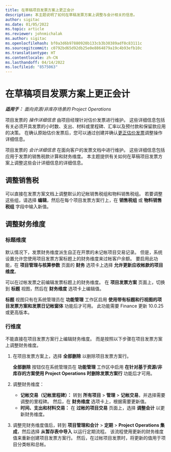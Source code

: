 ```yaml
---
title: 在草稿项目发票方案上更正会计
description: 本主题说明了如何在草稿发票方案上调整与会计相关的信息。
author: sigitac
ms.date: 01/05/2022
ms.topic: article
ms.reviewer: johnmichalak
ms.author: sigitac
ms.openlocfilehash: bf0a3d6b97880920b133cb3b30389adf0c83111c
ms.sourcegitcommit: c0792bd65d92db25e0e8864879a19c4b93efb10c
ms.translationtype: HT
ms.contentlocale: zh-CN
ms.lasthandoff: 04/14/2022
ms.locfileid: "8575063"
---
```

# <a name="correct-the-accounting-on-draft-project-invoice-proposals"></a>在草稿项目发票方案上更正会计

_**适用于：** 面向资源/非库存场景的 Project Operations_

项目发票的 *操作详细信息* 由项目经理针对估价发票进行维护。 这些详细信息包括有关必须开具发票的小时数、支出、材料或里程碑、汇率以及预付款和保留款应用的决策。 在确认原始估价发票后，您可以通过创建并确认[更正估价发票](../proforma-invoicing/corrective-invoices.md)调整操作详细信息。

项目发票的 *会计详细信息* 在面向客户的发票文档中进行维护。 这些详细信息包括应用于发票的销售税款计算和财务维度。 本主题提供有关如何在草稿项目发票方案上调整这些会计详细信息的详细信息。

## <a name="adjust-sales-tax"></a>调整销售税

可以直接在发票方案文档上调整默认的记帐销售税组和物料销售税组。 若要调整这些组，请选择 **编辑**，然后在每个项目发票方案行上，在 **销售税组** 或 **物料销售税组** 字段中输入新值。

## <a name="adjust-financial-dimensions"></a>调整财务维度

### <a name="header-dimensions"></a>标题维度

默认情况下，发票财务维度派生自正在开票的未记帐项目交易记录。 但是，系统设置允许您使用项目发票方案标题上的财务维度来过帐客户余额。 要启用此功能，在 **项目管理与核算参数** 页面的 **财务** 选项卡上选择 **允许更新应收帐款的项目维度**。

可以在过帐发票之前编辑发票标题上的财务维度。 在 **项目发票方案** 页面上，切换到 **标题** 视图，然后在 **财务维度** 选项卡上编辑值。

**标题** 视图只有在系统管理员在 **功能管理** 工作区启用 **使用带有标题和行视图的项目发票方案和发票日记帐窗体** 功能后才可用。 此功能需要 Finance 更新 10.0.25 或更高版本。

### <a name="line-dimensions"></a>行维度

不能直接在项目发票方案行上编辑财务维度。 而是按照以下步骤在项目发票方案上调整财务维度。

1. 在项目发票方案上，选择 **全部删除** 以删除项目发票方案行。

    **全部删除** 按钮仅在系统管理员在 **功能管理** 工作区中启用 **在针对基于资源/非库存的方案使用 Project Operations 时删除发票方案行** 功能后才可用。

2. 调整财务维度：

    - **记帐交易（记帐里程碑）：** 转到 **所有项目** \> **管理** \> **记帐交易**，并选择需要调整的里程碑。 然后，在 **财务维度** 选项卡上，根据需要更新值。
    - **时间、支出和材料交易：** 在 **过帐的项目交易** 页面上，选择 **调整会计** 以更新财务维度。

3. 调整完财务维度值后，转到 **项目管理和会计** \> **定期** \> **Project Operations 集成**，然后选择 **从暂存表中导入** 以运行定期流程。 该流程使用更新的财务维度值来重新创建项目发票方案行。 然后，在过帐项目发票时，将更新的值用于项目分类帐和总帐。
